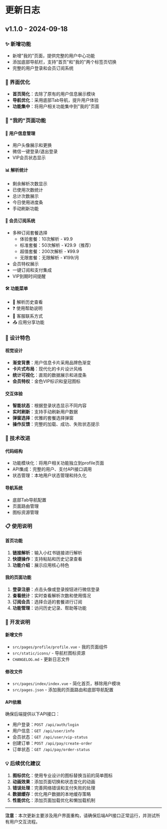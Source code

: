 # 更新日志

## v1.1.0 - 2024-09-18

### ✨ 新增功能
- 新增"我的"页面，提供完整的用户中心功能
- 添加底部导航栏，支持"首页"和"我的"两个标签页切换
- 完整的用户登录和会员订阅系统

### 🔧 界面优化
- **首页简化**：去除了原有的用户信息展示模块
- **导航优化**：采用底部Tab导航，提升用户体验
- **功能集中**：将用户相关功能集中到"我的"页面

### 📱 "我的"页面功能

#### 👤 用户信息管理
- 用户头像展示和更换
- 微信一键登录/退出登录
- VIP会员状态显示

#### 📊 解析统计
- 剩余解析次数显示
- 已使用次数统计
- 总计次数展示
- 今日使用进度条
- 手动刷新功能

#### 💎 会员订阅系统
- 多种订阅套餐选择
  - 体验套餐：10次解析 - ¥9.9
  - 标准套餐：50次解析 - ¥29.9（推荐）
  - 超值套餐：200次解析 - ¥99.9
  - 无限套餐：无限解析 - ¥199/月
- 会员特权展示
- 一键订阅和支付集成
- VIP到期时间提醒

#### 🛠️ 功能菜单
- 📝 解析历史查看
- ❓ 使用帮助说明
- 💬 客服联系方式
- 📤 应用分享功能

### 🎨 设计特色

#### 视觉设计
- **渐变背景**：用户信息卡片采用品牌色渐变
- **卡片式布局**：现代化的卡片设计风格
- **统计可视化**：直观的数据展示和进度条
- **会员特权**：金色VIP标识和皇冠图标

#### 交互体验
- **智能状态**：根据登录状态显示不同内容
- **实时刷新**：支持手动刷新用户数据
- **弹窗选择**：优雅的套餐选择弹窗
- **操作反馈**：完整的加载、成功、失败状态提示

### 🔧 技术改进

#### 代码结构
- 功能模块化：将用户相关功能独立到profile页面
- API集成：完整的用户、支付API接口调用
- 状态管理：本地用户状态管理和持久化

#### 导航系统
- 底部Tab导航配置
- 页面路由管理
- 图标资源管理

### 📋 使用说明

#### 首页功能
1. **链接解析**：输入小红书链接进行解析
2. **快捷操作**：支持粘贴和历史记录查看
3. **功能介绍**：展示应用核心特色

#### 我的页面功能
1. **登录注册**：点击头像或登录按钮进行微信登录
2. **查看统计**：实时查看解析次数和使用情况
3. **订阅会员**：选择合适的套餐进行订阅
4. **功能管理**：访问历史记录、帮助等功能

### 🚀 开发说明

#### 新增文件
- `src/pages/profile/profile.vue` - 我的页面组件
- `src/static/icons/` - 导航栏图标资源
- `CHANGELOG.md` - 更新日志文件

#### 修改文件
- `src/pages/index/index.vue` - 简化首页，移除用户模块
- `src/pages.json` - 添加我的页面路由和底部导航配置

#### API依赖
确保后端提供以下API接口：
- 用户登录：`POST /api/auth/login`
- 用户信息：`GET /api/user/info`
- 会员状态：`GET /api/user/vip-status`
- 创建订单：`POST /api/pay/create-order`
- 订单状态：`GET /api/pay/order-status`

### 💡 后续优化建议

1. **图标优化**：使用专业设计的图标替换当前的简单图标
2. **动画效果**：添加页面切换和状态变化的动画
3. **错误处理**：完善网络错误和支付失败的处理
4. **数据缓存**：优化用户数据的本地缓存策略
5. **性能优化**：添加页面加载优化和懒加载机制

---

**注意**：本次更新主要涉及用户界面重构，请确保后端API接口正常运行，并测试所有用户交互流程。
